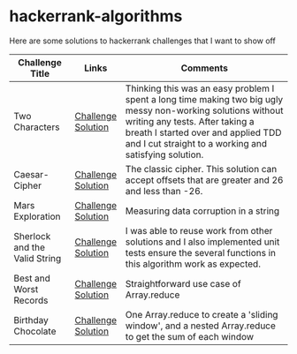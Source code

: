# hackerrank-algorithms

Here are some solutions to hackerrank challenges that I want to show off

| Challenge Title       | Links                | Comments             |
| ----------------------|----------------------|----------------------|
| Two Characters        | [Challenge](https://www.hackerrank.com/challenges/two-characters/problem) <br/> [Solution](https://github.com/lucask42/hackerrank-algorithms/blob/master/Two-Characters.js) | Thinking this was an easy problem I spent a long time making two big ugly messy non-working solutions without writing any tests.  After taking a breath I started over and applied TDD and I cut straight to a working and satisfying solution.
| Caesar-Cipher         | [Challenge](https://www.hackerrank.com/challenges/caesar-cipher-1/problem) <br/> [Solution](https://github.com/lucask42/hackerrank-algorithms/blob/master/Caesar-Cipher.js) | The classic cipher.  This solution can accept offsets that are greater and 26 and less than -26.
| Mars Exploration      | [Challenge](https://www.hackerrank.com/challenges/mars-exploration/problem) <br/> [Solution](https://github.com/lucask42/hackerrank-algorithms/blob/master/Mars-Exploration.js) | Measuring data corruption in a string
| Sherlock and the <br/> Valid String | [Challenge](https://www.hackerrank.com/challenges/sherlock-and-valid-string/problem) <br/> [Solution](https://github.com/lucask42/hackerrank-algorithms/blob/master/Sherlock-and-the-Valid-String.js) | I was able to reuse work from other solutions and I also implemented unit tests ensure the several functions in this algorithm work as expected.
| Best and Worst Records | [Challenge](https://www.hackerrank.com/challenges/breaking-best-and-worst-records/problem) <br/> [Solution](https://github.com/lucask42/hackerrank-algorithms/blob/master/Best-And-Worst-Records.js) | Straightforward use case of Array.reduce
| Birthday Chocolate | [Challenge](https://www.hackerrank.com/challenges/the-birthday-bar/problem) <br/> [Solution](https://github.com/lucask42/hackerrank-algorithms/blob/master/Birthday-Chocolate.js) | One Array.reduce to create a 'sliding window', and a nested Array.reduce to get the sum of each window
